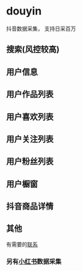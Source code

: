 # douyin
抖音数据采集， 支持日采百万

## 搜索(风控较高)
## 用户信息
## 用户作品列表
## 用户喜欢列表
## 用户关注列表
## 用户粉丝列表
## 用户橱窗
## 抖音商品详情
## 其他


有需要的[联系](https://qm.qq.com/cgi-bin/qm/qr?k=gsXU_14bQsI8BdSevrFzHU7vIYnRCnFQ&noverify=0)

### 另有[小红书](https://github.com/canglingzhiyue/xiaohongshu)数据采集
